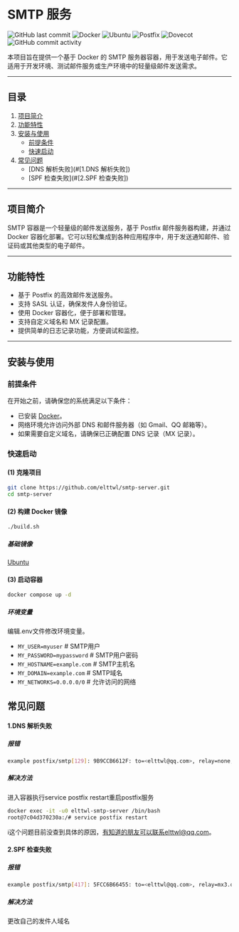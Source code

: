 # SMTP 服务

![GitHub last commit](https://img.shields.io/github/last-commit/elttwl/smtp-server)
![Docker](https://img.shields.io/badge/Docker-v28.0.1-blue)
![Ubuntu](https://img.shields.io/badge/Ubuntu-v24.04-blue)
![Postfix](https://img.shields.io/badge/Postfix-v3.8.6-blue)
![Dovecot](https://img.shields.io/badge/Dovecot-v2.3.21-blue)
![GitHub commit activity](https://img.shields.io/github/commit-activity/m/elttwl/smtp-server)


本项目旨在提供一个基于 Docker 的 SMTP 服务器容器，用于发送电子邮件。它适用于开发环境、测试邮件服务或生产环境中的轻量级邮件发送需求。

---

## **目录**

1. [项目简介](#项目简介)
2. [功能特性](#功能特性)
3. [安装与使用](#安装与使用)
   - [前提条件](#前提条件)
   - [快速启动](#快速启动)
4. [常见问题](#常见问题)
   - [DNS 解析失败](#[1.DNS 解析失败])
   - [SPF 检查失败](#[2.SPF 检查失败])

---

## **项目简介**

SMTP 容器是一个轻量级的邮件发送服务，基于 Postfix 邮件服务器构建，并通过 Docker 容器化部署。它可以轻松集成到各种应用程序中，用于发送通知邮件、验证码或其他类型的电子邮件。

---

## **功能特性**

- 基于 Postfix 的高效邮件发送服务。
- 支持 SASL 认证，确保发件人身份验证。
- 使用 Docker 容器化，便于部署和管理。
- 支持自定义域名和 MX 记录配置。
- 提供简单的日志记录功能，方便调试和监控。

---

## **安装与使用**

### **前提条件**

在开始之前，请确保您的系统满足以下条件：

- 已安装 [Docker](https://www.docker.com/)。
- 网络环境允许访问外部 DNS 和邮件服务器（如 Gmail、QQ 邮箱等）。
- 如果需要自定义域名，请确保已正确配置 DNS 记录（MX 记录）。

### **快速启动**

#### **(1) 克隆项目**

```bash
git clone https://github.com/elttwl/smtp-server.git
cd smtp-server
```

#### **(2) 构建 Docker 镜像**

```bash
./build.sh
```

##### 基础镜像
[Ubuntu](https://hub.docker.com/_/ubuntu/)

#### **(3) 启动容器**
```bash
docker compose up -d
```

##### 环境变量
编辑.env文件修改环境变量。
- `MY_USER=myuser` # SMTP用户
- `MY_PASSWORD=mypassword` # SMTP用户密码
- `MY_HOSTNAME=example.com` # SMTP主机名
- `MY_DOMAIN=example.com` # SMTP域名
- `MY_NETWORKS=0.0.0.0/0` # 允许访问的网络

## **常见问题**

#### **1.DNS 解析失败**

##### **报错**
```bash
example postfix/smtp[129]: 9B9CCB6612F: to=<elttwl@qq.com>, relay=none, delay=0.02, delays=0.01/0.01/0/0, dsn=4.4.3, status=deferred (Host or domain name not found. Name service error for name=qq.com type=MX: Host not found, try again)
```
##### **解决方法**
进入容器执行service postfix restart重启postfix服务
```bash
docker exec -it -u0 elttwl-smtp-server /bin/bash
root@7c04d370230a:/# service postfix restart
```
ℹ️这个问题目前没查到具体的原因，有知道的朋友可以联系elttwl@qq.com。

#### **2.SPF 检查失败**

##### **报错**
```bash
example postfix/smtp[417]: 5FCC6B66455: to=<elttwl@qq.com>, relay=mx3.qq.com[59.36.124.165]:25, delay=0.73, delays=0.01/0.01/0.18/0.53, dsn=5.0.0, status=bounced (host mx3.qq.com[59.36.124.165] said: 550 SPF check failed [MHPq59EnwWnnM2tSL4bvrVEKOVVHKNfjuxAsCqMyAPcMwoY0AikKkglVMn3WLmuSwQ==  IP: X.X.X.X]. https://service.mail.qq.com/detail/122/72. (in reply to end of DATA command))
```
##### **解决方法**
更改自己的发件人域名
